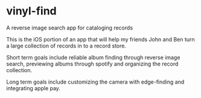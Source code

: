 # vinyl-find
A reverse image search app for cataloging records

This is the iOS portion of an app that will help my friends John and Ben turn a large collection of records in to a record store.

Short term goals include reliable album finding through reverse image search, previewing albums through spotify and organizing the record collection. 

Long term goals include customizing the camera with edge-finding and integrating apple pay.
